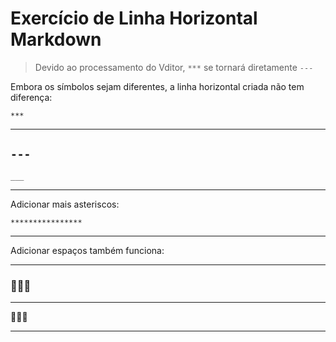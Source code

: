# Exercício de Linha Horizontal Markdown

> Devido ao processamento do Vditor, `***` se tornará diretamente `---`

Embora os símbolos sejam diferentes, a linha horizontal criada não tem diferença:

`***`
***

`---`
---

`___`
___

Adicionar mais asteriscos:

`****************`
****************

Adicionar espaços também funciona:

- - -

### 🎉🎉🎉
---
**🎉🎉🎉**

---
